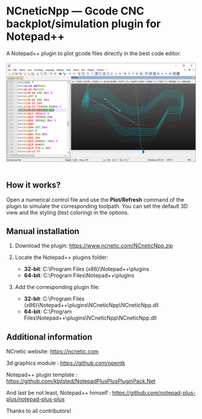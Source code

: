 # NCneticNpp — Gcode CNC backplot/simulation plugin for Notepad++

A Notepad++ plugin to plot gcode files directly in the best code editor.
<br><br>
![NCneticNpp](notepad_gcode.png)
<br><br>

How it works?
-------------

Open a numerical control file and use the **Plot/Refresh** command of the plugin to simulate the corresponding toolpath. You can set the default 3D view and the styling (text coloring) in the options.

Manual installation
-----------------

1. Download the plugin: https://www.ncnetic.com/NCneticNpp.zip

2. Locate the Notepad++ plugins folder: 
    * **32-bit**: C:\Program Files (x86)\Notepad++\plugins 
    * **64-bit**: C:\Program Files\Notepad++\plugins

3. Add the corresponding plugin file: 
    * **32-bit**: C:\Program Files (x86)\Notepad++\plugins\NCneticNpp\NCneticNpp.dll
    * **64-bit**: C:\Program Files\Notepad++\plugins\NCneticNpp\NCneticNpp.dll

Additional information
----------------------

NCnetic website: https://ncnetic.com

3d graphics module : https://github.com/opentk

Notepad++ plugin template : https://github.com/kbilsted/NotepadPlusPlusPluginPack.Net

And last be not least, Notepad++ himself : https://github.com/notepad-plus-plus/notepad-plus-plus

Thanks to all contributors!
